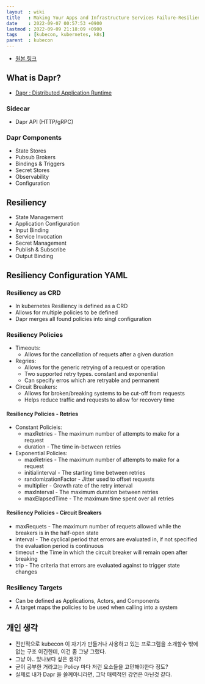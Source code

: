 ```yaml
---
layout  : wiki
title   : Making Your Apps and Infrastructure Services Failure-Resilient with Dapr
date    : 2022-09-07 00:57:53 +0900
lastmod : 2022-09-09 21:18:09 +0900
tags    : [kubecon, kubernetes, k8s]
parent  : kubecon
---
```


- [원본 링크](https://youtu.be/Jw05zFpsPms)

## What is Dapr?
- [Dapr : Distributed Application Runtime](https://dapr.io/)

### Sidecar
- Dapr API (HTTP/gRPC)

### Dapr Components
- State Stores
- Pubsub Brokers
- Bindings & Triggers
- Secret Stores
- Observability
- Configuration

## Resiliency
- State Management
- Application Configuration
- Input Binding
- Service Invocation
- Secret Management
- Publish & Subscribe
- Output Binding

## Resiliency Configuration YAML
### Resiliency as CRD
- In kubernetes Resiliency is defined as a CRD
- Allows for multiple policies to be defined
- Dapr merges all found policies into singl configuration

### Resiliency Policies
- Timeouts:
  - Allows for the cancellation of requets after a given duration
- Regries:
  - Allows for the generic retrying of a request or operation
  - Two supported retry types. constant and exponential
  - Can specify erros which are retryable and permanent
- Circuit Breakers:
  - Allows for broken/breaking systems to be cut-off from requests
  - Helps reduce traffic and requests to allow for recovery time

#### Resiliency Policies - Retries
- Constant Policieis:
  - maxRetries - The maximum number of attempts to make for a request
  - duration - The time in-between retries
- Exponential Policies:
  - maxRetries - The maximum number of attempts to make for a request
  - initialinterval - The starting time between retries
  - randomizationFactor - Jitter used to offset requests
  - multiplier - Growth rate of the retry interval
  - maxInterval - The maximum duration between retries
  - maxElapsedTime - The maximum time spent over all retries

#### Resiliency Policies - Circuit Breakers
- maxRequets - The maximum number of requets allowed while the breakers is in the half-open state
- interval - The cyclical period that errors are evaluated in, if not specified the evaluation period is continuous
- timeout - the Time in which the circuit breaker will remain open after breaking
- trip - The criteria that errors are evaluated against to trigger state changes

### Resiliency Targets
- Can be defined as Applications, Actors, and Components
- A target maps the policies to be used when calling into a system

## 개인 생각
- 전반적으로 kubecon 이 자기가 만들거나 사용하고 있는 프로그램을 소개할수 밖에 없는 구조 이긴한데, 이건 좀 그냥 그랬다.
- 그냥 아.. 있나보다 싶은 생각?
- 굳이 공부한 거라고는 Policy 마다 저런 요소들을 고민해야한다 정도?
- 실제로 내가 Dapr 을 쓸께아니라면, 그닥 매력적인 강연은 아닌것 같다.
